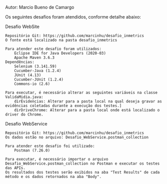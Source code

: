 Autor: Marcio Bueno de Camargo

Os seguintes desafios foram atendidos, conforme detalhe abaixo:

Desafio WebSite

	Repositório Git: https://github.com/marcinhu/desafio_inmetrics
	O fonte está localizado na pasta desafio_inmetrics

	Para atender este desafio foram utilizados:
		Eclipse IDE for Java Developers (2020-03)
		Apache Maven 3.6.3
	Dependências:
		Selenium (3.141.59)
		Cucumber-Java (1.2.4)
		JUnit (4.13)
		Cucumber-JUnit (1.2.4)
		Commons-io (2.6)

	Para executar, é necessário alterar as seguintes variáveis na classe ValidaMidia.java:
		dirEvidencias: Alterar para a pasta local na qual deseja gravar as evidências coletadas durante a execução dos testes.]
		dirDriveChrome: Alterar para a pasta local onde está localizado o driver do Chrome.

Desafio WebService 


	Repositório Git: https://github.com/marcinhu/desafio_inmetrics
	Os dados estão no arquivo: Desafio_WebService.postman_collection
	
	Para atender este desafio foi utilizado:
		Postman (7.26.0)

	Para executar, é necessário importar o arquivo Desafio_WebService.postman_collection no Postman e executar os testes das APIs.
	Os resultados dos testes serão exibidos na aba "Test Results" de cada método e os dados retornados na aba "Body".

